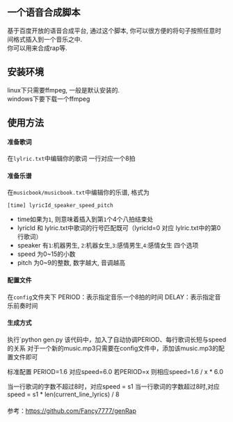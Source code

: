 ## 一个语音合成脚本
基于百度开放的语音合成平台, 通过这个脚本, 你可以很方便的将句子按照任意时间格式插入到一个音乐之中.   
你可以用来合成rap等.

## 安装环境
linux下只需要ffmpeg, 一般是默认安装的.  
windows下要下载一个ffmpeg
## 使用方法
#### 准备歌词
在`lylric.txt`中编辑你的歌词
一行对应一个8拍
####  准备乐谱
在`musicbook/musicbook.txt`中编辑你的乐谱, 格式为
```
[time] lyricId_speaker_speed_pitch
```
* time如果为`1`, 则意味着插入到第`1`个4个八拍结束处
* lyricId 和 lylric.txt中歌词的行号匹配既可（lyricId=0 对应 lylric.txt中的第0行歌词）
* speaker 有`1`:机器男生, `2`:机器女生,`3`:感情男生,`4`:感情女生 四个选项
* speed 为0~15的小数
* pitch 为0~9的整数, 数字越大, 音调越高

#### 配置文件
在`config`文件夹下
PERIOD：表示指定音乐一个8拍的时间
DELAY：表示指定音乐前奏时间


#### 生成方式

执行`python gen.py
该代码中，加入了自动协调PERIOD、每行歌词长短与speed的关系
对于一个新的music.mp3只需要在config文件中，添加该music.mp3的配置文件即可

标准配置
PERIOD=1.6 对应speed=6.0
若PERIOD=x 则相应speed=1.6 / x * 6.0

当一行歌词的字数不超过8时，对应speed = s1
当一行歌词的字数超过8时,对应speed = s1 * len(current_line_lyrics) / 8

####
参考：https://github.com/Fancy7777/genRap
